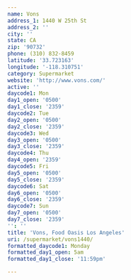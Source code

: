 ```yaml
---
name: Vons
address_1: 1440 W 25th St
address_2: ''
city: ''
state: CA
zip: '90732'
phone: (310) 832-8459
latitude: '33.723163'
longitude: '-118.310751'
category: Supermarket
website: 'http://www.vons.com/'
active: ''
daycode1: Mon
day1_open: '0500'
day1_close: '2359'
daycode2: Tue
day2_open: '0500'
day2_close: '2359'
daycode3: Wed
day3_open: '0500'
day3_close: '2359'
daycode4: Thu
day4_open: '2359'
daycode5: Fri
day5_open: '0500'
day5_close: '2359'
daycode6: Sat
day6_open: '0500'
day6_close: '2359'
daycode7: Sun
day7_open: '0500'
day7_close: '2359'
'': ''
title: 'Vons, Food Oasis Los Angeles'
uri: /supermarket/vons1440/
formatted_daycode1: Monday
formatted_day1_open: 5am
formatted_day1_close: '11:59pm'

---
```

